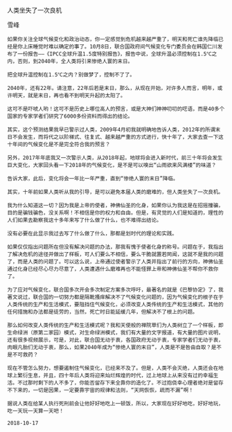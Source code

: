 人类坐失了一次良机

雪峰


    如果你关注全球气候变化和政治动态，你一定感觉到危机越来越严重了，明天和死亡谁先降临已经是你上床睡觉时难以确定的事了。10月8日，联合国政府间气候变化专门委员会在韩国仁川发布了一份报告——《IPCC全球升温1.5度特别报告》，报告中说，全球升温必须控制在1.5℃之内，否则，到2040年，全人类将引来惨绝人寰的末日。

    把全球升温控制在1.5℃之内？别做梦了，控制不了了。

    2040年，还有22年。请注意，22年后若是末日，那么，从现在开始，对许多人而言，明年，或许明天，就是末日，再也看不到明天升起的太阳了。

    这可不是吓唬人哟！这可不是历史上哪位高人的预言，或是大神们神神叨叨的呓语，而是40多个国家的专家学者们研究了6000多份资料而得出的结论。

    其实，这个预测结果我早已警示过人类，2009年4月初我就明确地告诉人类，2012年的所谓末日不会发生，而将代之以阶梯式、往复式、越来越严重的方式进行，快十年了，大家去查一下这十年间的气候变化是不是完全符合我的预言？

    另外，2017年年底我又一次警示人类，从2018年起，地球将会进入新时代，前三十年将会发生巨大变化，大家回头看一下2018年的气候变化，是不是可以嗅出“山雨欲来风满楼”的味道？

    告诉大家，此后，变化将会一年比一年严重，直到“惨绝人寰的末日”降临。

    其实，十年前如果人类听从我的引导，是可以避免本届人类的磨难的，但人类坐失了一次良机。

    我为什么知道这一切？因为我是上帝的使者，神佛仙圣的化身，如果你认为我这是在招摇撞骗，目的是骗钱骗色，没关系啊！不相信是你的权力和自由。但是，有灵觉的人们是知道的，理性的人们如果去勘察我这十多年来写了什么做了什么，也不难得出结论。

    没有必要在此显示我过去写了什么做了什么，那都是划时代的理论和实践。

    如果仅仅指出问题所在但没有解决问题的办法，那我有愧于使者化身的称号。问题在于，我指出了解决危机的途径并做出了样板，可人们要么不相信，要么干脆就置若罔闻，这就不是我的问题了，而是人类的问题了。可以这么说，上帝通过使者警示了人类并指出了前行的方向，神佛仙圣通过化身已经尽心尽力尽意了，人类遭遇什么磨难再也不能怪罪上帝和神佛仙圣不帮你不救你了。

    为了应对气候变化，联合国多次开会多次制定方案多次呼吁，最著名的就是《巴黎协定》了，我著文说过，联合国的一切努力都是隔靴搔痒解决不了气候变化问题的，因为气候变化的根子在于人类传统的生产和生活模式，要阻挡住气候变化，必须改变人类传统的生产和生活模式，其他的任何措施和办法都是徒劳的，当然，死亡时日能延缓几年，但解决不了根上的问题。

    那么如何改变人类传统的生产和生活模式呢？我和天使般的禅院草们为人类树立了一个样板，即生命绿洲（原第二家园）模式，对生命绿洲模式，我们有大量的文字报道，有大量的图片说明，还有很多视频展示，可是，对此，联合国无动于衷，各国政府无动于衷，专家学者们无动于衷，肉眼凡胎们无动于衷，那么，如果2040年成为“惨绝人寰的末日”，人类是不是咎由自取？是不是不可救药？

    现在不管怎么努力，想要遏制住气候变化，已经来不及了。但是，人类不会灭绝，人类还会在地球上繁衍生息，并且，四十年后人类将迎来灿烂辉煌的时代，过上地球上从来没有过的幸福生活。不过那时剩下的人不多了，你能否留存下来全靠你的造化了。不过抱侥幸心理者绝对是留存不下来的，一切是因果，一定要靠宇宙的规律和法则，“天网恢恢，疏而不漏”啊！

    据说人类在给某人执行死刑前会让他好好地吃上一顿饭，所以，大家现在好好地吃，好好地玩，吃一天玩一天算一天吧！

    2018-10-17



